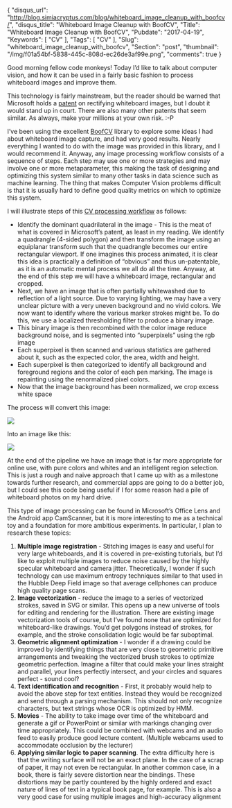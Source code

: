 {
  "disqus_url": "http://blog.simiacryptus.com/blog/whiteboard_image_cleanup_with_boofcv/",
  "disqus_title": "Whiteboard Image Cleanup with BoofCV",
  "Title": "Whiteboard Image Cleanup with BoofCV",
  "Pubdate": "2017-04-19",
  "Keywords": [
    "CV"
  ],
  "Tags": [
    "CV"
  ],
  "Slug": "whiteboard_image_cleanup_with_boofcv",
  "Section": "post",
  "thumbnail": "/img/f01a54bf-5838-445c-808d-ec26de3af99e.png",
  "comments": true
}


Good morning fellow code monkeys! Today I’d like to talk about computer vision, and how it can be used in a fairly basic fashion to process whiteboard images and improve them. 

This technology is fairly mainstream, but the reader should be warned that Microsoft holds a [patent](https://www.google.com/patents/US8805068) on rectifying whiteboard images, but I doubt it would stand up in court. There are also many other patents that seem similar. As always, make your millions at your own risk. :-P

I’ve been using the excellent [BoofCV](https://boofcv.org/index.php?title=Manual) library to explore some ideas I had about whiteboard image capture, and had very good results. Nearly everything I wanted to do with the image was provided in this library, and I would recommend it. Anyway, any image processing workflow consists of a sequence of steps. Each step may use one or more strategies and may involve one or more metaparameter, this making the task of designing and optimizing this system similar to many other tasks in data science such as machine learning. The thing that makes Computer Vision problems difficult is that it is usually hard to define good quality metrics on which to optimize this system. 

I will illustrate steps of this [CV processing workflow](https://github.com/acharneski/ImageLabs/blob/master/reports/WhiteboardWorkflow/workflow.md) as follows:

* Identify the dominant quadrilateral in the image - This is the meat of what is covered in Microsoft’s patent, as least in my reading. We identify a quadrangle (4-sided polygon) and then transform the image using an equiplanar transform such that the quadrangle becomes our entire rectangular viewport. If one imagines this process animated, it is clear this idea is practically a definition of “obvious” and thus un-patentable, as it is an automatic mental process we all do all the time. Anyway, at the end of this step we will have a whiteboard image, rectangular and cropped.
* Next, we have an image that is often partially whitewashed due to reflection of a light source. Due to varying lighting, we may have a very unclear picture with a very uneven background and no vivid colors. We now want to identify where the various marker strokes might be. To do this, we use a localized thresholding filter to produce a binary image. 
* This binary image is then recombined with the color image reduce background noise, and is segmented into “superpixels” using the rgb image
* Each superpixel is then scanned and various statistics are gathered about it, such as the expected color, the area, width and height. 
* Each superpixel is then categorized to identify all background and foreground regions and the color of each pen marking. The image is repainting using the renormalized pixel colors.
* Now that the image background has been normalized, we crop excess white space

The process will convert this image:

![](/img/4623a01d-1e3c-4ff9-8141-b82f73873e81.png)

Into an image like this:

![](/img/f01a54bf-5838-445c-808d-ec26de3af99e.png)

At the end of the pipeline we have an image that is far more appropriate for online use, with pure colors and whites and an intelligent region selection. This is just a rough and naive approach that I came up with as a milestone towards further research, and commercial apps are going to do a better job, but I could see this code being useful if I for some reason had a pile of whiteboard photos on my hard drive.

This type of image processing can be found in Microsoft’s Office Lens and the Android app CamScanner, but it is more interesting to me as a technical toy and a foundation for more ambitious experiments. In particular, I plan to research these topics:

1. __Multiple image registration__ - Stitching images is easy and useful for very large whiteboards, and it is covered in pre-existing tutorials, but I’d like to exploit multiple images to reduce noise caused by the highly specular whiteboard and camera jitter. Theoretically, I wonder if such technology can use maximum entropy techniques similar to that used in the Hubble Deep Field image so that average cellphones can produce high quality page scans.
1. __Image vectorization__ - reduce the image to a series of vectorized strokes, saved in SVG or similar. This opens up a new universe of tools for editing and rendering for the illustration. There are existing image vectorization tools of course, but I’ve found none that are optimized for whiteboard-like drawings. You’d get polygons instead of strokes, for example, and the stroke consolidation logic would be far suboptimal.
1. __Geometric alignment optimization__ - I wonder if a drawing could be improved by identifying things that are very close to geometric primitive arrangements and tweaking the vectorized brush strokes to optimize geometric perfection. Imagine a filter that could make your lines straight and parallel, your lines perfectly intersect, and your circles and squares perfect - sound cool?
1. __Text identification and recognition__ - First, it probably would help to avoid the above step for text entities. Instead they would be recognized and send through a parsing mechanism. This should not only recognize characters, but text strings whose OCR is optimized by HMM.
1. __Movies__ - The ability to take image over time of the whiteboard and generate a gif or PowerPoint or similar with markings changing over time appropriately. This could be combined with webcams and an audio feed to easily produce good lecture content. (Multiple webcams used to accommodate occlusion by the lecturer)
1. __Applying similar logic to paper scanning__. The extra difficulty here is that the writing surface will not be an exact plane. In the case of a scrap of paper, it may not even be rectangular. In another common case, in a book, there is fairly severe distortion near the bindings. These distortions may be partly countered by the highly ordered and exact nature of lines of text in a typical book page, for example. This is also a very good case for using multiple images and high-accuracy alignment

